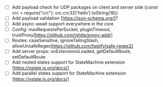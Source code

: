- [ ] Add payload check for UDP packages on client and server side {const crc = require("crc"); crc.crc32('hello').toString(16)}
- [ ] Add payload validation [https://json-schema.org/]?
- [ ] Add async-await support everywhere in the core
- [ ] Config: maxRequestsPerSocket, pluginTimeout, trustProxy[https://github.com/jshttp/proxy-addr]
- [ ] Routes: caseSensitive, ignoreTailingSlash, allowUnsafeRegex[https://github.com/fastify/safe-regex2]
- [ ] Add server props: onExtensionsLoaded, getDefaultRoute, setDefaultRoute
- [ ] Add nested states support for StateMachine extension [https://xstate.js.org/docs/]
- [ ] Add parallel states support for StateMachine extension [https://xstate.js.org/docs/]
